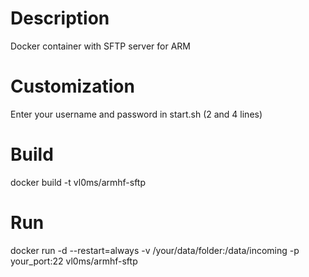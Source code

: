 # Description
Docker container with SFTP server for ARM

# Customization
Enter your username and password in start.sh (2 and 4 lines)

# Build
docker build -t vl0ms/armhf-sftp

# Run
docker run -d --restart=always -v /your/data/folder:/data/incoming -p your_port:22 vl0ms/armhf-sftp
